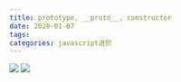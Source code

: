 ```yaml
---
title: prototype, __proto__, constructor
date: 2020-01-07
tags:
categories: javascript进阶
---
```

![](/blog/images/20190911104433238.png)
![](/blog/images/20190911104630472.png)
